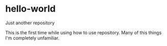 # hello-world
Just another repository 

This is the first time while using how to use repository.
Many of this things I'm completely unfamiliar.
